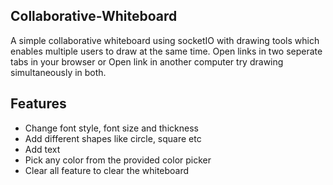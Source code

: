 
## Collaborative-Whiteboard

A simple collaborative whiteboard using socketIO with drawing tools which enables multiple users to draw at the same time. Open links in two seperate tabs in your browser or Open link in another computer try drawing simultaneously in both. 


## Features

- Change font style, font size and thickness
- Add different shapes like circle, square etc
- Add text
- Pick any color from the provided color picker
- Clear all feature to clear the whiteboard
